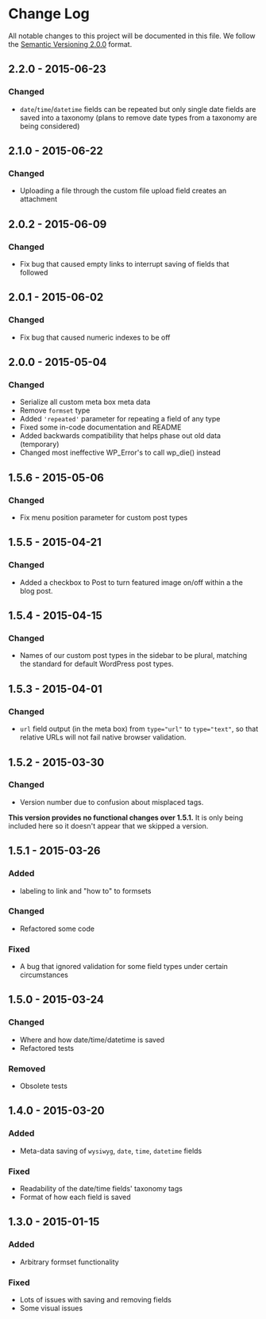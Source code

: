 # Change Log

All notable changes to this project will be documented in this file.
We follow the [Semantic Versioning 2.0.0](http://semver.org/) format.


## 2.2.0 - 2015-06-23

### Changed
- `date`/`time`/`datetime` fields can be repeated but only single date fields
    are saved into a taxonomy (plans to remove date types from a taxonomy are
    being considered)

## 2.1.0 - 2015-06-22

### Changed
- Uploading a file through the custom file upload field creates an attachment

## 2.0.2 - 2015-06-09

### Changed
- Fix bug that caused empty links to interrupt saving of fields that followed

## 2.0.1 - 2015-06-02

### Changed
- Fix bug that caused numeric indexes to be off

## 2.0.0 - 2015-05-04

### Changed
- Serialize all custom meta box meta data
- Remove `formset` type
- Added `'repeated'` parameter for repeating a field of any type
- Fixed some in-code documentation and README
- Added backwards compatibility that helps phase out old data (temporary)
- Changed most ineffective WP_Error's to call wp_die() instead

## 1.5.6 - 2015-05-06

### Changed
- Fix menu position parameter for custom post types

## 1.5.5 - 2015-04-21

### Changed
- Added a checkbox to Post to turn featured image on/off within a the blog post.


## 1.5.4 - 2015-04-15

### Changed
- Names of our custom post types in the sidebar to be plural, matching the
  standard for default WordPress post types.


## 1.5.3 - 2015-04-01

### Changed
- `url` field output (in the meta box) from `type="url"` to `type="text"`,
  so that relative URLs will not fail native browser validation.


## 1.5.2 - 2015-03-30

### Changed
- Version number due to confusion about misplaced tags.

**This version provides no functional changes over 1.5.1.**
It is only being included here so it doesn't appear that we skipped a version.


## 1.5.1 - 2015-03-26

### Added
- labeling to link and "how to" to formsets

### Changed
- Refactored some code

### Fixed
- A bug that ignored validation for some field types under certain circumstances


## 1.5.0 - 2015-03-24

### Changed
- Where and how date/time/datetime is saved
- Refactored tests

### Removed
- Obsolete tests


## 1.4.0 - 2015-03-20

### Added
- Meta-data saving of `wysiwyg`, `date`, `time`, `datetime` fields

### Fixed
- Readability of the date/time fields' taxonomy tags
- Format of how each field is saved


## 1.3.0 - 2015-01-15

### Added
- Arbitrary formset functionality

### Fixed
- Lots of issues with saving and removing fields
- Some visual issues
